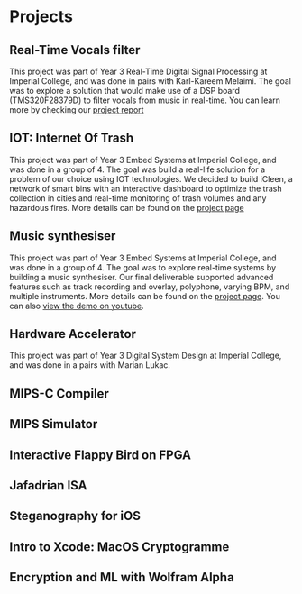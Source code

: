 # Projects

<!-- Uni project -->
## Real-Time Vocals filter

This project was part of Year 3 Real-Time Digital Signal Processing at Imperial College, and was done in pairs with Karl-Kareem Melaimi. The goal was to explore a solution that would make use of a DSP board (TMS320F28379D) to filter vocals from music in real-time. You can learn more by checking our [project report](https://www.jaafarrammal.com/assets/projects/rtdsp.pdf)

## IOT: Internet Of Trash

This project was part of Year 3 Embed Systems at Imperial College, and was done in a group of 4. The goal was build a real-life solution for a problem of our choice using IOT technologies. We decided to build iCleen, a network of smart bins with an interactive dashboard to optimize the trash collection in cities and real-time monitoring of trash volumes and any hazardous fires. More details can be found on the [project page](https://eie-jedis.web.app)

## Music synthesiser

This project was part of Year 3 Embed Systems at Imperial College, and was done in a group of 4. The goal was to explore real-time systems by building a music synthesiser. Our final deliverable supported advanced features such as track recording and overlay, polyphone, varying BPM, and multiple instruments. More details can be found on the [project page](https://raii-baby.web.app). You can also [view the demo on youtube](https://www.youtube.com/watch?v=6zuwbCWyY9g).

## Hardware Accelerator

This project was part of Year 3 Digital System Design at Imperial College, and was done in a pairs with Marian Lukac.

## MIPS-C Compiler

## MIPS Simulator

## Interactive Flappy Bird on FPGA

## Jafadrian ISA

## Steganography for iOS

## Intro to Xcode: MacOS Cryptogramme

## Encryption and ML with Wolfram Alpha
